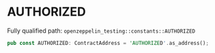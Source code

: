 # AUTHORIZED

Fully qualified path: `openzeppelin_testing::constants::AUTHORIZED`

```rust
pub const AUTHORIZED: ContractAddress = 'AUTHORIZED'.as_address();
```


